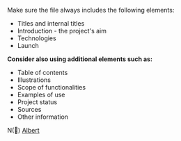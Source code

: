 Make sure the file always includes the following elements:

+ Titles and internal titles
+ Introduction - the project's aim
+ Technologies
+ Launch

**Consider also using additional elements such as:** 

+ Table of contents
+ Illustrations
+ Scope of functionalities 
+ Examples of use
+ Project status 
+ Sources
+ Other information

N(🧊)
[Albert](http://albert.nyu.edu/)
